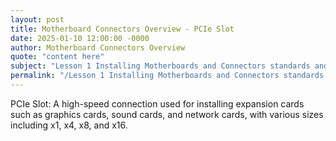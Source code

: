 ```yaml
---
layout: post
title: Motherboard Connectors Overview - PCIe Slot
date: 2025-01-10 12:00:00 -0000
author: Motherboard Connectors Overview
quote: "content here"
subject: "Lesson 1 Installing Motherboards and Connectors standards and specifications"
permalink: "/Lesson 1 Installing Motherboards and Connectors standards and specifications/Motherboard Connectors Overview/Motherboard Connectors Overview - PCIe Slot"
---
```


PCIe Slot: A high-speed connection used for installing expansion cards such as graphics cards, sound cards, and network cards, with various sizes including x1, x4, x8, and x16.
